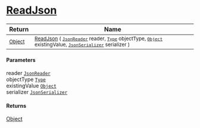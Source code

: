 # [ReadJson](./FeatureDescriptorJsonConverter-100664063.md)



| Return | Name | 
| --- | --- | 
| <sub>[Object](https://docs.microsoft.com/en-us/dotnet/api/System.Object)</sub>| <sub>[ReadJson](./FeatureDescriptorJsonConverter-100664063.md) ( [`JsonReader`](./FeatureDescriptorJsonConverter-100664063.md) reader, [`Type`](https://docs.microsoft.com/en-us/dotnet/api/System.Type) objectType, [`Object`](https://docs.microsoft.com/en-us/dotnet/api/System.Object) existingValue, [`JsonSerializer`](./FeatureDescriptorJsonConverter-100664063.md) serializer )</sub>| <br>


#### Parameters
 reader  [`JsonReader`](./FeatureDescriptorJsonConverter-100664063.md)<br> objectType  [`Type`](https://docs.microsoft.com/en-us/dotnet/api/System.Type)<br> existingValue  [`Object`](https://docs.microsoft.com/en-us/dotnet/api/System.Object)<br> serializer  [`JsonSerializer`](./FeatureDescriptorJsonConverter-100664063.md)
#### Returns
[Object](https://docs.microsoft.com/en-us/dotnet/api/System.Object)
